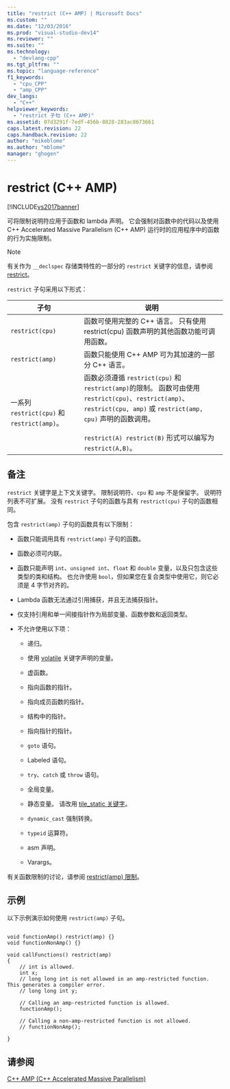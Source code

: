 ```yaml
---
title: "restrict (C++ AMP) | Microsoft Docs"
ms.custom: ""
ms.date: "12/03/2016"
ms.prod: "visual-studio-dev14"
ms.reviewer: ""
ms.suite: ""
ms.technology: 
  - "devlang-cpp"
ms.tgt_pltfrm: ""
ms.topic: "language-reference"
f1_keywords: 
  - "cpu_CPP"
  - "amp_CPP"
dev_langs: 
  - "C++"
helpviewer_keywords: 
  - "restrict 子句 (C++ AMP)"
ms.assetid: 07d3291f-7edf-456b-8828-283ac8673661
caps.latest.revision: 22
caps.handback.revision: 22
author: "mikeblome"
ms.author: "mblome"
manager: "ghogen"
---
```

# restrict (C++ AMP)
[!INCLUDE[vs2017banner](../assembler/inline/includes/vs2017banner.md)]

可将限制说明符应用于函数和 lambda 声明。  它会强制对函数中的代码以及使用 C\+\+ Accelerated Massive Parallelism \(C\+\+ AMP\) 运行时的应用程序中的函数的行为实施限制。  
  
> [!NOTE]
>  有关作为 `__declspec` 存储类特性的一部分的 `restrict` 关键字的信息，请参阅 [restrict](../cpp/restrict.md)。  
  
 `restrict` 子句采用以下形式：  
  
|子句|说明|  
|--------|--------|  
|`restrict(cpu)`|函数可使用完整的 C\+\+ 语言。  只有使用 restrict\(cpu\) 函数声明的其他函数功能可调用函数。|  
|`restrict(amp)`|函数只能使用 C\+\+ AMP 可为其加速的一部分 C\+\+ 语言。|  
|一系列 `restrict(cpu)` 和 `restrict(amp)`。|函数必须遵循 `restrict(cpu)` 和 `restrict(amp)`的限制。  函数可由使用 `restrict(cpu)`、`restrict(amp)`、`restrict(cpu, amp)` 或 `restrict(amp, cpu)` 声明的函数调用。<br /><br /> `restrict(A) restrict(B)` 形式可以编写为 `restrict(A,B)`。|  
  
## 备注  
 `restrict` 关键字是上下文关键字。  限制说明符、`cpu` 和 `amp` 不是保留字。  说明符列表不可扩展。  没有 `restrict` 子句的函数与具有 `restrict(cpu)` 子句的函数相同。  
  
 包含 `restrict(amp)` 子句的函数具有以下限制：  
  
-   函数只能调用具有 `restrict(amp)` 子句的函数。  
  
-   函数必须可内联。  
  
-   函数只能声明 `int`、`unsigned int`、`float` 和 `double` 变量，以及只包含这些类型的类和结构。  也允许使用 `bool`，但如果您在复合类型中使用它，则它必须是 4 字节对齐的。  
  
-   Lambda 函数无法通过引用捕获，并且无法捕获指针。  
  
-   仅支持引用和单一间接指针作为局部变量、函数参数和返回类型。  
  
-   不允许使用以下项：  
  
    -   递归。  
  
    -   使用 [volatile](../cpp/volatile-cpp.md) 关键字声明的变量。  
  
    -   虚函数。  
  
    -   指向函数的指针。  
  
    -   指向成员函数的指针。  
  
    -   结构中的指针。  
  
    -   指向指针的指针。  
  
    -   `goto` 语句。  
  
    -   Labeled 语句。  
  
    -   `try`、`catch` 或 `throw` 语句。  
  
    -   全局变量。  
  
    -   静态变量。  请改用 [tile\_static 关键字](../cpp/tile-static-keyword.md)。  
  
    -   `dynamic_cast` 强制转换。  
  
    -   `typeid` 运算符。  
  
    -   asm 声明。  
  
    -   Varargs。  
  
 有关函数限制的讨论，请参阅 [restrict\(amp\) 限制](http://go.microsoft.com/fwlink/p/?LinkId=251089)。  
  
## 示例  
 以下示例演示如何使用 `restrict(amp)` 子句。  
  
```  
  
void functionAmp() restrict(amp) {}   
void functionNonAmp() {}   
  
void callFunctions() restrict(amp)   
{   
    // int is allowed.  
    int x;  
    // long long int is not allowed in an amp-restricted function. This generates a compiler error.  
    // long long int y;   
  
    // Calling an amp-restricted function is allowed.  
    functionAmp();   
  
    // Calling a non-amp-restricted function is not allowed.  
    // functionNonAmp();   
  
}  
```  
  
## 请参阅  
 [C\+\+ AMP \(C\+\+ Accelerated Massive Parallelism\)](../parallel/amp/cpp-amp-cpp-accelerated-massive-parallelism.md)
